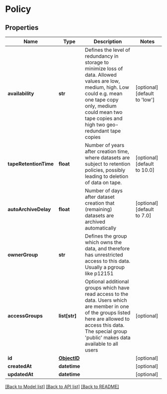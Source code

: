 # Policy

## Properties
Name | Type | Description | Notes
------------ | ------------- | ------------- | -------------
**availability** | **str** | Defines the level of redundancy in storage to minimize loss of data. Allowed values are low, medium, high. Low could e.g. mean one tape copy only, medium could mean two tape copies and high two geo-redundant tape copies | [optional] [default to 'low']
**tapeRetentionTime** | **float** | Number of years after creation time, where datasets are subject to retention policies, possibly leading to deletion of data on tape. | [optional] [default to 10.0]
**autoArchiveDelay** | **float** | Number of days after dataset creation that (remaining) datasets are archived automatically | [optional] [default to 7.0]
**ownerGroup** | **str** | Defines the group which owns the data, and therefore has unrestricted access to this data. Usually a pgroup like p12151 | 
**accessGroups** | **list[str]** | Optional additional groups which have read access to the data. Users which are member in one of the groups listed here are allowed to access this data. The special group &#39;public&#39; makes data available to all users | [optional] 
**id** | [**ObjectID**](ObjectID.md) |  | [optional] 
**createdAt** | **datetime** |  | [optional] 
**updatedAt** | **datetime** |  | [optional] 

[[Back to Model list]](../README.md#documentation-for-models) [[Back to API list]](../README.md#documentation-for-api-endpoints) [[Back to README]](../README.md)


